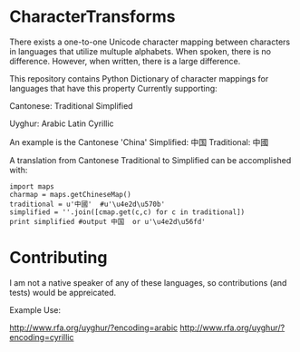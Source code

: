 CharacterTransforms
===================

There exists a one-to-one Unicode character mapping between characters in languages that utilize multuple alphabets. When spoken, there is no difference.  However, when written, there is a large difference.

This repository contains Python Dictionary of character mappings for languages that have this property
Currently supporting:

Cantonese:
   Traditional
   Simplified

Uyghur:
   Arabic
   Latin
   Cyrillic


An example is the Cantonese 'China'
Simplified: 中国
Traditional: 中國

A translation from Cantonese Traditional to Simplified can be accomplished with:

```
import maps
charmap = maps.getChineseMap()
traditional = u'中國'  #u'\u4e2d\u570b'
simplified = ''.join([cmap.get(c,c) for c in traditional])
print simplified #output 中国  or u'\u4e2d\u56fd'
```

Contributing
======

I am not a native speaker of any of these languages, so contributions (and tests) would be appreicated.


Example Use:

http://www.rfa.org/uyghur/?encoding=arabic
http://www.rfa.org/uyghur/?encoding=cyrillic

